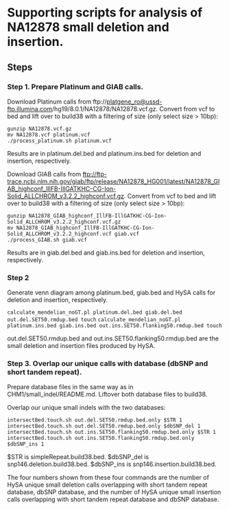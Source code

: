 # Supporting scripts for analysis of NA12878 small deletion and insertion.

## Steps

### Step 1. Prepare Platinum and GIAB calls.

Download Platinum calls from ftp://platgene_ro@ussd-ftp.illumina.com/hg19/8.0.1/NA12878/NA12878.vcf.gz. Convert from vcf to bed and lift over to build38 with a filtering of size (only select size > 10bp):

```
gunzip NA12878.vcf.gz
mv NA12878.vcf platinum.vcf
./process_platinum.sh platinum.vcf
```

Results are in platinum.del.bed and platinum.ins.bed for deletion and insertion, respectively.

Download GIAB calls from ftp://ftp-trace.ncbi.nlm.nih.gov/giab/ftp/release/NA12878_HG001/latest/NA12878_GIAB_highconf_IllFB-IllGATKHC-CG-Ion-Solid_ALLCHROM_v3.2.2_highconf.vcf.gz. Convert from vcf to bed and lift over to build38 with a filtering of size (only select size > 10bp):

```
gunzip NA12878_GIAB_highconf_IllFB-IllGATKHC-CG-Ion-Solid_ALLCHROM_v3.2.2_highconf.vcf.gz 
mv NA12878_GIAB_highconf_IllFB-IllGATKHC-CG-Ion-Solid_ALLCHROM_v3.2.2_highconf.vcf giab.vcf
./process_GIAB.sh giab.vcf 
```

Results are in giab.del.bed and giab.ins.bed for deletion and insertion, respectively.

### Step 2

Generate venn diagram among platinum.bed, giab.bed and HySA calls for deletion and insertion, respectively.

```calculate_mendelian_noGT.pl platinum.del.bed giab.del.bed out.del.SET50.rmdup.bed touch```
```calculate_mendelian_noGT.pl platinum.ins.bed giab.ins.bed out.ins.SET50.flanking50.rmdup.bed touch```

out.del.SET50.rmdup.bed and out.ins.SET50.flanking50.rmdup.bed are the small deletion and insertion files produced by HySA.

### Step 3. Overlap our unique calls with database (dbSNP and short tandem repeat).

Prepare database files in the same way as in CHM1/small_indel/README.md. Liftover both database files to build38. 

Overlap our unique small indels with the two databases:

```intersectBed.touch.sh out.del.SET50.rmdup.bed.only $STR 1```
```intersectBed.touch.sh out.del.SET50.rmdup.bed.only $dbSNP_del 1```
```intersectBed.touch.sh out.ins.SET50.flanking50.rmdup.bed.only $STR 1```
```intersectBed.touch.sh out.ins.SET50.flanking50.rmdup.bed.only $dbSNP_ins 1```

$STR is simpleRepeat.build38.bed. $dbSNP_del is snp146.deletion.build38.bed. $dbSNP_ins is snp146.insertion.build38.bed.

The four numbers shown from these four commands are the number of HySA unique small deletion calls overlapping with short tandem repeat database, dbSNP database, and the number of HySA unique small insertion calls overlapping with short tandem repeat database and dbSNP database. 

